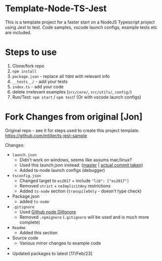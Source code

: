 # Template-Node-TS-Jest

This is a template project for a faster start on a NodeJS Typescript project using Jest to test.
Code samples, vscode launch configs, example tests etc are included.

# Steps to use

1. Clone/fork repo
2. `npm install`
3. `package.json` - replace all `TODO` with relevant info
4. `__tests__/` - add your tests
5. `index.ts` - add your code
6. delete irrelevant examples (`src/core/`, `src/utils/`, `config/`)
7. Run/Test: `npm start` / `npm test`! (Or with vscode launch configs)

# Fork Changes from original [Jon]

Original repo - see it for steps used to create this project template.
https://github.com/mtiller/ts-jest-sample

Changes:

- `launch.json`
  - Didn't work on windows, seems like assums mac/linux?
  - Used this launch.json instead: \([master][new-launch-json-master] | [actual commit taken][new-launch-json-commit]\)
  - Added ts-node launch configs (debugger)
- `tsconfig.json`
  - Changed target to `es2017` + include `"lib": ["es2017"]`
  - Removed `strict` + `noImplicitAny` restrictions
  - Added `ts-node` section (`transpileOnly` - doesn't type check)
- Package.json
  - added `ts-node`
- `.gitignore`
  - Used [Github node GitIgnore](https://github.com/github/gitignore/blob/master/Node.gitignore)
  - Removed `.npmignore` (`.gitignore` will be used and is much more complete)
- `Readme`
  - Added this section
- Source code
  - Various minor changes to example code
-
- Updated packages to latest [17/Feb/23]

<!-- Markdown Links -->

[new-launch-json-master]: https://github.com/Lemoncode/jest-vs-code-debugging-example/blob/master/custom-solution-jest-config-file/01-implemented/.vscode/launch.json
[new-launch-json-commit]: https://github.com/Lemoncode/jest-vs-code-debugging-example/blob/1f6a82eb773bc96e8f75709cb41d4da8cc8858ec/custom-solution-jest-config-file/01-implemented/.vscode/launch.json
